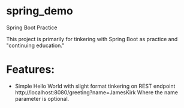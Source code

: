 # spring_demo
Spring Boot Practice

This project is primarily for tinkering with Spring Boot 
as practice and "continuing education."

# Features:
- Simple Hello World with slight format tinkering on 
	REST endpoint http://localhost:8080/greeting?name=JamesKirk
  	Where the name parameter is optional.
